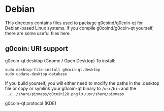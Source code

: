 
Debian
====================
This directory contains files used to package g0coind/g0coin-qt
for Debian-based Linux systems. If you compile g0coind/g0coin-qt yourself, there are some useful files here.

## g0coin: URI support ##


g0coin-qt.desktop  (Gnome / Open Desktop)
To install:

	sudo desktop-file-install g0coin-qt.desktop
	sudo update-desktop-database

If you build yourself, you will either need to modify the paths in
the .desktop file or copy or symlink your g0coin-qt binary to `/usr/bin`
and the `../../share/pixmaps/g0coin128.png` to `/usr/share/pixmaps`

g0coin-qt.protocol (KDE)

